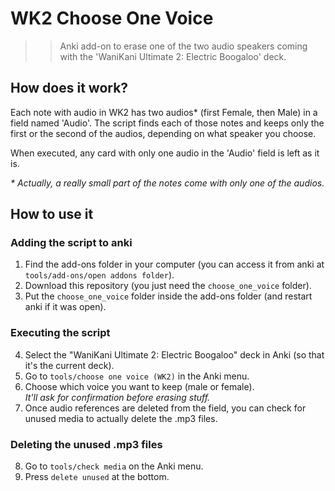 # WK2 Choose One Voice
>> Anki add-on to erase one of the two audio speakers coming with the 'WaniKani Ultimate 2: Electric Boogaloo' deck.

## How does it work?
Each note with audio in WK2 has two audios* (first Female, then Male) in a field named 'Audio'.
The script finds each of those notes and keeps only the first or the second of the audios, depending on what speaker you choose.

When executed, any card with only one audio in the 'Audio' field is left as it is.

_* Actually, a really small part of the notes come with only one of the audios._

## How to use it
### Adding the script to anki
1. Find the add-ons folder in your computer (you can access it from anki at ```tools/add-ons/open addons folder```).
2. Download this repository (you just need the ```choose_one_voice``` folder).
3. Put the ```choose_one_voice``` folder inside the add-ons folder (and restart anki if it was open).

### Executing the script
4. Select the "WaniKani Ultimate 2: Electric Boogaloo" deck in Anki (so that it's the current deck).
5. Go to ```tools/choose one voice (WK2)``` in the Anki menu.
6. Choose which voice you want to keep (male or female).  
_It'll ask for confirmation before erasing stuff._
7. Once audio references are deleted from the field, you can check for unused media to actually delete the .mp3 files.

### Deleting the unused .mp3 files
8. Go to ```tools/check media``` on the Anki menu.
9. Press ```delete unused``` at the bottom.
